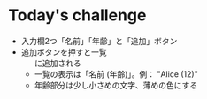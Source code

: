 # Today's challenge
- 入力欄2つ「名前」「年齢」と「追加」ボタン
- 追加ボタンを押すと一覧 <ul> に追加される
- 一覧の表示は「名前 (年齢)」。例： "Alice (12)"
- 年齢部分は少し小さめの文字、薄めの色にする



